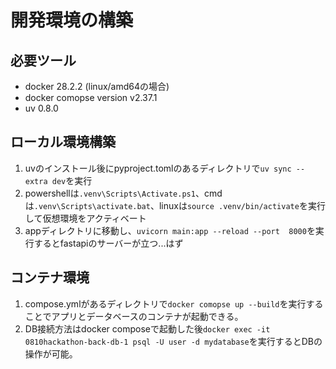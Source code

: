 # 開発環境の構築

## 必要ツール

- docker 28.2.2 (linux/amd64の場合)
- docker comopse version v2.37.1
- uv 0.8.0

## ローカル環境構築

1. uvのインストール後にpyproject.tomlのあるディレクトリで`uv sync --extra dev`を実行
2. powershellは`.venv\Scripts\Activate.ps1`、cmdは`.venv\Scripts\activate.bat`、linuxは`source .venv/bin/activate`を実行して仮想環境をアクティベート
3. appディレクトリに移動し、`uvicorn main:app --reload --port  8000`を実行するとfastapiのサーバーが立つ...はず

## コンテナ環境

1. compose.ymlがあるディレクトリで`docker comopse up --build`を実行することでアプリとデータベースのコンテナが起動できる。
2. DB接続方法はdocker composeで起動した後`docker exec -it 0810hackathon-back-db-1 psql -U user -d mydatabase`を実行するとDBの操作が可能。
